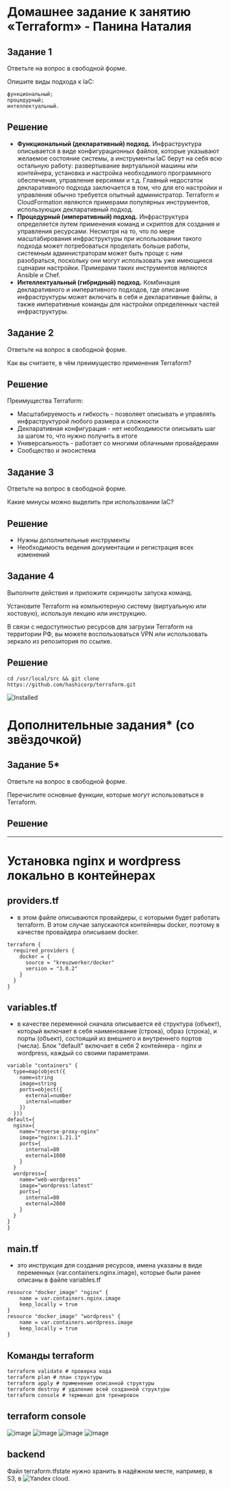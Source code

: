 # Домашнее задание к занятию «Terraform» - Панина Наталия

## Задание 1

Ответьте на вопрос в свободной форме.

Опишите виды подхода к IaC:

    функциональный;
    процедурный;
    интеллектуальный.

## Решение

- **Функциональный (декларативный) подход.** Инфраструктура описывается в виде конфигурационных файлов, которые указывают желаемое состояние системы, а инструменты IaC берут на себя всю остальную работу: развертывание виртуальной машины или контейнера, установка и настройка необходимого программного обеспечения, управление версиями и т.д. Главный недостаток декларативного подхода заключается в том, что для его настройки и управления обычно требуется опытный администратор. Terraform и CloudFormation являются примерами популярных инструментов, использующих декларативный подход.
- **Процедурный (императивный) подход.** Инфраструктура определяется путем применения команд и скриптов для создания и управления ресурсами. Несмотря на то, что по мере масштабирования инфраструктуры при использовании такого подхода может потребоваться проделать больше работы, системным администраторам может быть проще с ним разобраться, поскольку они могут использовать уже имеющиеся сценарии настройки. Примерами таких инструментов являются Ansible и Chef.
- **Интеллектуальный (гибридный) подход.** Комбинация декларативного и императивного подходов, где описание инфраструктуры может включать в себя и декларативные файлы, а также императивные команды для настройки определенных частей инфраструктуры.

## Задание 2

Ответьте на вопрос в свободной форме.

Как вы считаете, в чём преимущество применения Terraform?

## Решение

Преимущества Terraform:  

- Масштабируемость и гибкость - позволяет описывать и управлять инфраструктурой любого размера и сложности
- Декларативная конфигурация - нет необходимости описывать шаг за шагом то, что нужно получить в итоге
- Универсальность - работает со многими облачными провайдерами
- Сообщество и экосистема

## Задание 3

Ответьте на вопрос в свободной форме.

Какие минусы можно выделить при использовании IaC?

## Решение

- Нужны дополнительные инструменты
- Необходимость ведения документации и регистрация всех изменений

## Задание 4

Выполните действия и приложите скриншоты запуска команд.

Установите Terraform на компьютерную систему (виртуальную или хостовую), используя лекцию или инструкцию.

В связи с недоступностью ресурсов для загрузки Terraform на территории РФ, вы можете воспользоваться VPN или использовать зеркало из репозитория по ссылке.

## Решение

    cd /usr/local/src && git clone https://github.com/hashicorp/terraform.git

![Installed](https://github.com/nataliya-panina/cicd/blob/main/Terraform/Terraform_installed.png)

# Дополнительные задания* (со звёздочкой)

## Задание 5*

Ответьте на вопрос в свободной форме.

Перечислите основные функции, которые могут использоваться в Terraform.

## Решение

---
# Установка nginx и wordpress локально в контейнерах


## providers.tf
  - в этом файле описываются провайдеры, с которыми будет работать terraform. В этом случае запускаются контейнеры docker, поэтому в качестве провайдера описываем docker.
```hcl
terraform {
  required_providers {
    docker = {
      source = "kreuzwerker/docker"
      version = "3.0.2"
    }
  }
}
```

## variables.tf
  - в качестве переменной сначала описывается её структура (объект), который включает в себя наименование (строка), образ (строка), и порты (объект), состоящий из внешнего и внутреннего портов (числа). Блок "default" включает в себя 2 контейнера - nginx и wordpress, каждый со своими параметрами.
```hcl
variable "containers" {
  type=map(object({
    name=string
    image=string
    ports=object({
      external=number
      internal=number
    })
  }))
default={
  nginx={
    name="reverse-proxy-nginx"
    image="nginx:1.21.1"
    ports={
      internal=80
      external=1080
    }
  }
  wordpress={
    name="web-wordpress"
    image="wordpress:latest"
    ports={
      internal=80
      external=2080
    }
  }
}
}
```
## main.tf
  - это инструкция для создания ресурсов, имена указаны в виде переменных (var.containers.nginx.image), которые были ранее описаны в файле variables.tf
```hcl
resource "docker_image" "nginx" {
    name = var.containers.nginx.image
    keep_locally = true
}
resource "docker_image" "wordpress" {
    name = var.containers.wordpress.image
    keep_locally = true
}
```
## Команды terraform
```hcl
terraform validate # проверка кода
terraform plan # план структуры
terraform apply # применение описанной структуры
terraform destroy # удаление всей созданной структуры
terraform console # терминал для тренировок
```

## terraform console
![image](https://github.com/user-attachments/assets/cc558432-ded2-4b0b-876b-2603f7af66c0)
![image](https://github.com/user-attachments/assets/4c755931-c709-40cf-a851-10d7917d1143)
![image](https://github.com/user-attachments/assets/7b980b77-51a9-4ef1-bc6c-22d06bed0657)
![image](https://github.com/user-attachments/assets/919789bb-24be-40d9-a86e-48914bf41123)
## backend
Файл terraform.tfstate нужно хранить в надёжном месте, например, в S3, в ![ Yandex cloud ](https://console.yandex.cloud/folders/b1ghpsbumf7efm6d0s33/storage/buckets).
